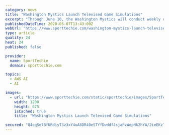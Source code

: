 ```yaml
---
category: news
title: "Washington Mystics Launch Televised Game Simulations"
excerpt: "Through June 10, the Washington Mystics will conduct weekly one-hour simulations of the team’s games through NBA 2K20."
publishedDateTime: 2020-05-07T13:43:00Z
webUrl: "https://www.sporttechie.com/washington-mystics-launch-televised-game-simulations"
type: article
quality: 24
heat: 24
published: false

provider:
  name: SportTechie
  domain: sporttechie.com

topics:
  - AWS AI
  - AI

images:
  - url: "https://www.sporttechie.com/static/sporttechie/images/SportTechie-image.png"
    width: 1200
    height: 675
    isCached: true
    title: "Washington Mystics Launch Televised Game Simulations"

secured: "Q4oqSe7BfURdiyT3z3xY4uA8DR40eSTYfDwddf4sjaPzWepNk2hYA/2ieEKzTuL0FDr5OHFFAkIB1hNTJwxVDoV31ceCaLQAOtLKELg9IRGfsJJvFzh7V5RT47sUYsyl+Og5L3OLtIihhLS2IACk6+UAImZdKoGkoRyH2Szi77HO9YzDW2ECfKbOXliuQSp3aIXMteHG6Bm8XpDTLCmsKqhbR3uZwmDRmS1Jaypbz50G88LNTkmmbgkAXNVImlMEKQVl9zuqWiClQyozyNgYlCgO9b9lpmI3tEMyQe7H/mYQ+icHgElsJedYwHh4JrQx;DLSohrOG47l5aMBeYRuEkg=="
---
```


